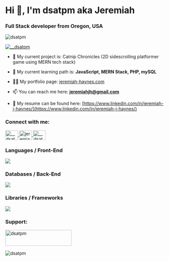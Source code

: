 <h1>Hi 👋, I'm dsatpm aka Jeremiah</h1>
<h3>Full Stack developer from Oregon, USA</h3>

<p align="left"> 
  <img src="https://komarev.com/ghpvc/?username=dsatpm&label=Profile%20views&color=0e75b6&style=flat" alt="dsatpm" /> 
</p>

<p align="left"> 
  <a href="https://twitter.com/__dsatpm" target="blank">
    <img src="https://img.shields.io/twitter/follow/__dsatpm?logo=twitter&style=for-the-badge" alt="__dsatpm" />
  </a> 
</p>

- 🔭 My current project is: Catnip Chronicles (2D sidescrolling platformer game using MERN tech stack)

- 🌱 My current learning path is: **JavaScript, MERN Stack, PHP, mySQL**

- 👨‍💻 My portfolio page: [jeremiah-haynes.com](https://www.jeremiah-haynes.com/)

- 📫 You can reach me here: **jeremiahjh@gmail.com**

- 📄 My resume can be found here: [https://www.linkedin.com/in/jeremiah-j-haynes/](https://www.linkedin.com/in/jeremiah-j-haynes/)

<h3 align="left">Connect with me:</h3>
<p align="left">
<a href="https://twitter.com/__dsatpm" target="blank">
  <img align="center" src="https://raw.githubusercontent.com/rahuldkjain/github-profile-readme-generator/master/src/images/icons/Social/twitter.svg" alt="__dsatpm" height="30" width="40" />
</a>
<a href="https://linkedin.com/in/jeremiah haynes" target="blank">
  <img align="center" src="https://raw.githubusercontent.com/rahuldkjain/github-profile-readme-generator/master/src/images/icons/Social/linked-in-alt.svg" alt="jeremiah haynes" height="30" width="40" />
</a>
<a href="https://instagram.com/__dsatpm" target="blank">
  <img align="center" src="https://raw.githubusercontent.com/rahuldkjain/github-profile-readme-generator/master/src/images/icons/Social/instagram.svg" alt="__dsatpm" height="30" width="40" />
</a>
</p>

<h3 align="left">Languages / Front-End</h3>
<div align="left">
	<img src="https://skillicons.dev/icons?i=php,html,css,js,ts,wordpress" />
</div>
<h3 align="left">Databases / Back-End</h3>
<div align="left">
	<img src="https://skillicons.dev/icons?i=express,nodejs,php,mongodb,mysql,postgres,sequelize,webpack" />
</div>

<h3 align="left">Libraries / Frameworks</h3>
<div align="left">
	<img src="https://skillicons.dev/icons?i=react,tailwind,sass,bootstrap,jquery,nextjs,vue,vite" />
</div>

<h3 align="left">Support:</h3>
<p>
  <a href="https://www.buymeacoffee.com/dsatpm"> 
    <img align="left" src="https://cdn.buymeacoffee.com/buttons/v2/default-yellow.png" height="50" width="210" alt="dsatpm" />
  </a>
</p>
<br>
<br>
<br>

<p>
  <img align="left" src="https://github-readme-stats.vercel.app/api/top-langs?username=dsatpm&show_icons=true&locale=en&layout=compact" alt="dsatpm" />
</p>

